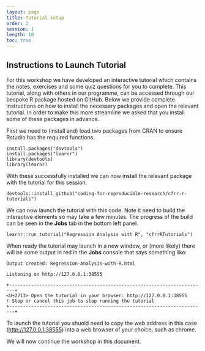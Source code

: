 ```yaml
---
layout: page
title: Tutorial setup
order: 2
session: 1
length: 10
toc: true
---
```


## Instructions to Launch Tutorial

For this workshop we have developed an interactive tutorial which contains the notes, exercises and some quiz questions for you to complete. This tutorial, along with others in our programme, can be accessed through our bespoke R package hosted on GitHub.  Below we provide complete instructions on how to install the necessary packages and open the relevant tutorial. In order to make this more streamline we asked that you install some of these packages in advance.

First we need to (install and) load two packages from CRAN to ensure Rstudio has the required functions. 

```
install.packages("devtools") 
install.packages("learnr") 
library(devtools)
library(learnr)

```

With these successfully installed we can now install the relevant package with the tutorial for this session.

```
devtools::install_github("coding-for-reproducible-research/cfrr-r-tutorials")
```

We can now launch the tutorial with this code. Note it need to build the interactive elements so may take a few minutes. The progress of the build can be seen in the **Jobs** tab in the bottom left panel. 

```
learnr::run_tutorial("Regression Analysis with R", "cfrrRTutorials")
```

When ready the tutorial may launch in a new window, or (more likely) there will be some output in red in the **Jobs** console that says something like:  

```
Output created: Regression-Analysis-with-R.html

Listening on http://127.0.0.1:38555

+------------------------------------------------------------------------+
<U+2713> Open the tutorial in your browser: http://127.0.0.1:38555
! Stop or cancel this job to stop running the tutorial
+------------------------------------------------------------------------+
```

To launch the tutorial you shuold need to copy the web address in this case (http://127.0.0.1:38555) into a web browser of your choice, such as chrome. 

We will now continue the workshop in this document. 
